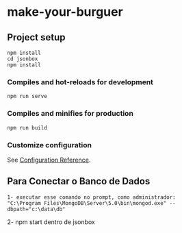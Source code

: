 # make-your-burguer

## Project setup
```
npm install
cd jsonbox
npm install
```

### Compiles and hot-reloads for development
```
npm run serve
```

### Compiles and minifies for production
```
npm run build
```

### Customize configuration
See [Configuration Reference](https://cli.vuejs.org/config/).

## Para Conectar o Banco de Dados
```
1- executar esse comando no prompt, como administrador:
"C:\Program Files\MongoDB\Server\5.0\bin\mongod.exe" --dbpath="c:\data\db"
```
2- npm start dentro de jsonbox
```